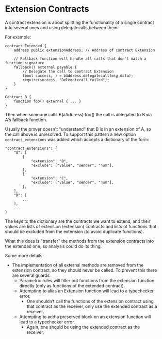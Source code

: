 # Extension Contracts

A contract extension is about splitting the functionality of a single contract into several ones and using delegatecalls between them.

For example:
```
contract Extended {
    address public extensionAddress; // Address of contract Extension

    // Fallback function will handle all calls that don't match a function signature
    fallback() external payable {
        // Delegate the call to contract Extension
        (bool success, ) = bAddress.delegatecall(msg.data);
        require(success, "Delegatecall failed");
    }
}

Contract B {
	function foo() external { ... }
}
```
Then when someone calls B(aAddress).foo() the call is delegated to B via A's fallback function.

Usually the prover doesn't "understand" that B is in an extension of A, so the call above is unresolved.
To support this pattern a new option `contract_extensions` was added which accepts a dictionary of the form:
```
"contract_extensions": {
    "A": [
        {
            "extension": "B",
            "exclude": ["value", "sender", "num"],
        },
        {
            "extension": "C",
            "exclude": ["value", "sender", "num"],
        },
    ],
	"D": [
		...
	],
    ...
}
```
The keys to the dictionary are the contracts we want to extend, and their values are lists of extension (extension) contracts and lists of functions that should be excluded from the extension (to avoid duplicate functions).

What this does is "transfer" the methods from the extension contracts into the extended one, so analysis could do its thing.

Some more details:
* The implementation of all external methods are removed from the extension contract, so they should never be called. To prevent this there are several guards:
    - Parametric rules will filter out functions from the extension function directly (only as functions of the extended contract).
    - Attempting to alias an Extension function will lead to a typechecker error.
        + One shouldn’t call the functions of the extension contract using that contract as the receiver, only use the extended contract as a receiver.
    - Attempting to add a preserved block on an extension function will lead to a typechecker error.
        + Again, one should be using the extended contract as the receiver.
